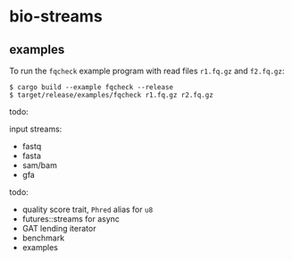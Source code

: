 # bio-streams

## examples

To run the `fqcheck` example program with read files `r1.fq.gz` and `f2.fq.gz`:

```
$ cargo build --example fqcheck --release
$ target/release/examples/fqcheck r1.fq.gz r2.fq.gz
```

todo:

input streams:

* fastq
* fasta
* sam/bam
* gfa

todo:

* quality score trait, `Phred` alias for `u8`
* futures::streams for async
* GAT lending iterator
* benchmark
* examples
